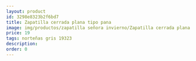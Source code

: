 ```yaml
---
layout: product
id: 3298e8323b2f6bd7
title: Zapatilla cerrada plana tipo pana
image: img/productos/zapatilla señora invierno/Zapatilla cerrada plana tipo pana=19=norteñas gris 19323.webp
price: 19
tags: norteñas gris 19323
description: 
order: 0
---
```

